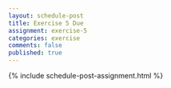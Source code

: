 ```yaml
---
layout: schedule-post
title: Exercise 5 Due
assignment: exercise-5
categories: exercise
comments: false
published: true
---
```

{% include schedule-post-assignment.html %}